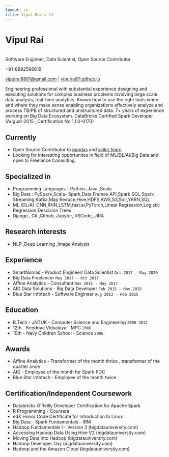 ```yaml
---
layout: cv
title: Vipul Rai's CV
---
```


# Vipul Rai
<br>
Software Engineer, Data Scientist, Open Source Contributor

+91-8892598819

<div id="webaddress"><a href="vipulrai8891@gmail.com">vipulrai8891@gmail.com</a>
| <a href="https://vipulrai91.github.io/">vipulrai91.github.io</a></div>

Engineering professional with substantial experience designing and executing solutions for complex business problems involving large scale data analysis, real-time analytics. Knows how to use the right tools when and where they make sense enabling organizations effectively analyze and process TB/PB of structured and unstructured data. 7+ years of experience working on Big Data Ecosystem. DataBricks Certified Spark Developer (August-2015 , Certification No 1.1.0-0170)

## Currently

- Open Source Contributor to [pandas](https://github.com/pandas-dev/pandas) and [scikit-learn](https://github.com/scikit-learn/scikit-learn)<br>
- Looking for interesting opportunites in field of ML/DL/AI/Big Data and open to Freelance Consulting.

## Specialized in

- Programming Languages - Python ,Java ,Scala
- Big Data : PySpark,Scala- Spark,Data Frames API,Spark SQL,Spark Streaming,Kafka,Map Reduce,Hive,HDFS,AWS,S3,Solr,YARN,SQL
- ML /DL/AI :CNN,RNN,LSTM,fast.ai,PyTorch,Linear Regression,Logistic Regression,Descision Trees
- Django , Git ,Github, Jupyter, VSCode, JIRA

## Research interests

- NLP ,Deep Learning ,Image Analysis

## Experience

- SmartNomad - Product Engineer/ Data Scientist `Oct 2017 - May 2020`
- Big Data Freelancer `May 2017 - Oct 2017`
- Affine Analytics - Consultant `Nov 2015 - May 2017`
- AIG Data Solutions - Big Data Developer `Feb 2015 - Nov 2015`
- Blue Star Infotech - Software Engineer `Aug 2013 - Feb 2015`

## Education

- B.Tech - JNTUK - Computer Science and Engineering `2008-2012`<br>
- 12th - Kendriya Vidyalaya - MPC `2008`<br>
- 10th - Navy Children School - Science `2006`

## Awards

- Affine Analytics - Transformer of the month thrice , transformer of the quarter once
- AIG - Employee of the month for Spark POC
- Blue Star Infotech - Employee of the month twice

## Certification/Independent Coursework

- Databricks O'Reilly Developer Certification for Apache Spark<br>
- R Programming - Coursera<br>
- edX Honor Code Certificate for Introduction to Linux<br>
- Big Data - Spark Fundamentals - IBM<br>
- Hadoop Fundamentals I - Version 3 (bigdatauniversity.com)<br>
- Accessing Hadoop Data Using Hive V2 (bigdatauniversity.com)<br>
- Moving Data into Hadoop (bigdatauniversity.com)<br>
- Hadoop Developer Day (bigdatauniversity.com)<br>
- Hadoop and the Amazon Cloud (bigdatauniversity.com) 

<!-- ### Footer Last updated: May 2020 -->
